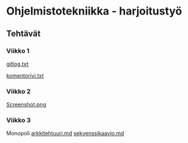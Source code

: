 # Ohjelmistotekniikka - harjoitustyö
## Tehtävät
### Viikko 1
[gitlog.txt](https://github.com/mcpaulafi/ot-harjoitustyo/blob/main/laskarit/viikko1/gitlog.txt)

[komentorivi.txt](https://github.com/mcpaulafi/ot-harjoitustyo/blob/main/laskarit/viikko1/komentorivi.txt)

### Viikko 2
[Screenshot.png](https://github.com/mcpaulafi/ot-harjoitustyo/blob/main/laskarit/viikko2/2024-03-20_viikko2_screenshot.png)

### Viikko 3
Monopoli [arkkitehtuuri.md](https://github.com/mcpaulafi/ot-harjoitustyo/blob/main/laskarit/viikko3/arkkitehtuuri.md)
[sekvenssikaavio.md](https://github.com/mcpaulafi/ot-harjoitustyo/blob/main/laskarit/viikko3/sekvenssikaavio.md)
